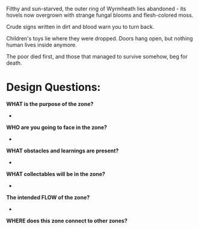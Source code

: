 
Filthy and sun-starved, the outer ring of Wyrmheath lies abandoned - its hovels now overgrown with strange fungal blooms and flesh-colored moss. 

Crude signs written in dirt and blood warn you to turn back. 

Children's toys lie where they were dropped. Doors hang open, but nothing human lives inside anymore.

The poor died first, and those that managed to survive somehow, beg for death.




# Design Questions:

**WHAT is the purpose of the zone?**

- 


**WHO are you going to face in the zone?**

- 


**WHAT obstacles and learnings are present?**

- 


**WHAT collectables will be in the zone?**

- 


**The intended FLOW of the zone?**

- 


**WHERE does this zone connect to other zones?**